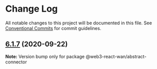 # Change Log

All notable changes to this project will be documented in this file.
See [Conventional Commits](https://conventionalcommits.org) for commit guidelines.

## [6.1.7](https://github.com/codeoneline/web3-react/compare/v6.1.6...v6.1.7) (2020-09-22)

**Note:** Version bump only for package @web3-react-wan/abstract-connector
